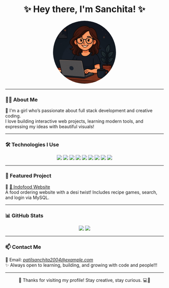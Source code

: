 <h1 align="center">✨ Hey there, I'm Sanchita! ✨</h1>

<p align="center">
  <img src="avatar.jpg" width="200" alt="Sancho-star avatar" style="border-radius: 50%;" />
</p>

---

### 👩‍💻 About Me

💖 I'm a girl who’s passionate about full stack development and creative coding.  
I love building interactive web projects, learning modern tools, and expressing my ideas with beautiful visuals!

---

### 🛠 Technologies I Use

<p align="center">
  <img src="https://img.shields.io/badge/Java-ED8B00?style=for-the-badge&logo=java&logoColor=white"/>
  <img src="https://img.shields.io/badge/MySQL-005C84?style=for-the-badge&logo=mysql&logoColor=white"/>
  <img src="https://img.shields.io/badge/HTML5-E34F26?style=for-the-badge&logo=html5&logoColor=white"/>
  <img src="https://img.shields.io/badge/CSS3-1572B6?style=for-the-badge&logo=css3&logoColor=white"/>
  <img src="https://img.shields.io/badge/JavaScript-F7DF1E?style=for-the-badge&logo=javascript&logoColor=black"/>
  <img src="https://img.shields.io/badge/PHP-777BB4?style=for-the-badge&logo=php&logoColor=white"/>
  <img src="https://img.shields.io/badge/Firebase-FFCA28?style=for-the-badge&logo=firebase&logoColor=black"/>
  <img src="https://img.shields.io/badge/JDBC-006699?style=for-the-badge&logo=databricks&logoColor=white"/>
  <img src="https://img.shields.io/badge/Kotlin-7F52FF?style=for-the-badge&logo=kotlin&logoColor=white"/>
</p>

---


### 🎯 Featured Project

🔗 [🍛 Indofood Website](https://github.com/Sancho-star/Indofood)  
A food ordering website with a desi twist! Includes recipe games, search, and login via MySQL.

---

### 📊 GitHub Stats

<p align="center">
  <img src="https://github-readme-stats.vercel.app/api?username=sanchita-star&show_icons=true&theme=tokyonight" width="400" />
  <img src="https://github-readme-stats.vercel.app/api/top-langs/?username=sanchita-star&layout=compact&theme=tokyonight" width="300" />
</p>

---

### 📫 Contact Me

📧 Email: *patilsanchita2004@example.com*  
✨ Always open to learning, building, and growing with code and people!!!

---

<p align="center">
  🌈 Thanks for visiting my profile! Stay creative, stay curious. 💻🌟
</p>

